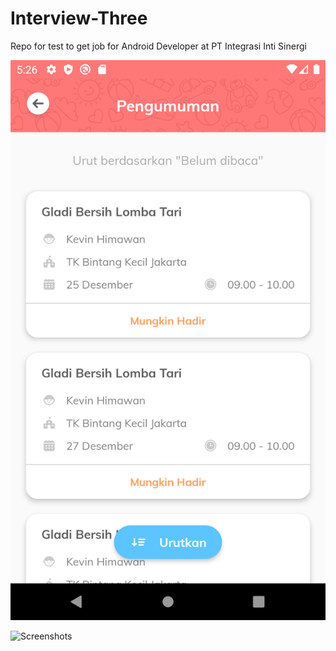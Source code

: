 # Interview-Three

Repo for test to get job for Android Developer at PT Integrasi Inti Sinergi


![Screenshots](https://github.com/rio45ka/Interview-Three/blob/master/screenshots/1.png)

![Screenshots](https://github.com/rio45ka/Interview-Three/tree/master/screenshots/2.png)
